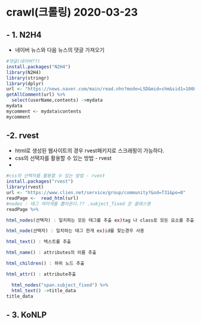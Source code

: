 # crawl(크롤링) 2020-03-23



## - 1. N2H4

* 네이버 뉴스와 다음 뉴스의 댓글 가져오기

```R
#댓글(네이버??)
install.packages("N2H4")
library(N2H4)
library(stringr)
library(dplyr)
url <- "https://news.naver.com/main/read.nhn?mode=LSD&mid=shm&sid1=100&oid=020&aid=0003276790"
getAllComment(url) %>%
  select(userName,contents) ->mydata
mydata
mycomment <- mydata$contents  
mycomment
```

## -2. rvest

* html로 생성된 웹사이트의 경우 rvest패키지로 스크래핑이 가능하다.
* css의 선택자를 활용할 수 있는 방법 - rvest
* 

```R
#css의 선택자를 활용할 수 있는 방법 - rvest
install.packages("rvest")
library(rvest)
url <- "https://www.clien.net/service/group/community?&od=T31&po=0"
readPage <-  read_html(url)
#nodes : 태그 여러개를 뽑아온다.?? .subject_fixed 은 클래스명
readPage %>% 

html_nodes(선택자) : 일치하는 모든 태그를 추출 ex)tag 나 class로 모든 요소를 추출

html_node(선택자) : 일치하는 태그 한개 ex)id를 찾는경우 사용

html_text() : 텍스트를 추출

html_name() : attributes의 이름 추출

html_children() : 하위 노드 추출

html_attr() : attribute추출

  html_nodes("span.subject_fixed") %>% 
  html_text() ->title_data
title_data
```

## - 3. KoNLP


